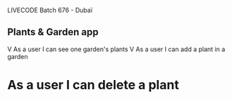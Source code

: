 LIVECODE Batch 676 - Dubaï

## Plants & Garden app

V As a user I can see one garden's plants
V As a user I can add a plant in a garden
# As a user I can delete a plant
